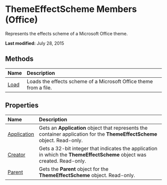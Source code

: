 
# ThemeEffectScheme Members (Office)
Represents the effects scheme of a Microsoft Office theme.

 **Last modified:** July 28, 2015


## Methods



|**Name**|**Description**|
|:-----|:-----|
| [Load](9bf428f7-bda8-c6d7-1688-05466f242280.md)|Loads the effects scheme of a Microsoft Office theme from a file.|

## Properties



|**Name**|**Description**|
|:-----|:-----|
| [Application](9308a820-3a62-1b7e-e137-74bf17c102c3.md)|Gets an  **Application** object that represents the container application for the **ThemeEffectScheme** object. Read-only.|
| [Creator](97e31f94-3d2a-9b7b-8249-fe952e4187f7.md)|Gets a 32-bit integer that indicates the application in which the  **ThemeEffectScheme** object was created. Read-only.|
| [Parent](21d780ac-bc73-4f0c-2ab8-2dc0bc4636a9.md)|Gets the  **Parent** object for the **ThemeEffectScheme** object. Read-only.|
